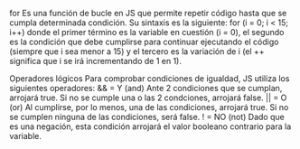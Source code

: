 for
Es una función de bucle en JS que permite repetir código hasta que se cumpla determinada condición.
Su sintaxis es la siguiente:
    for (i = 0; i < 15; i++)
donde el primer término es la variable en cuestión (i = 0), el segundo es la condición que debe cumplirse para continuar ejecutando el código (siempre que i sea menor a 15) y el tercero es la variación de i (el ++ significa que i se irá incrementando de 1 en 1).

Operadores lógicos
Para comprobar condiciones de igualdad, JS utiliza los siguientes operadores:
    && = Y (and)
        Ante 2 condiciones que se cumplan, arrojará true. Si no se cumple una o las 2 condciones, arrojará false.
    || = O (or)
        Al cumplirse, por lo menos, una de las condiciones, arrojará true. Si no se cumplen ninguna de las condiciones, será false.
    ! = NO (not)
        Dado que es una negación, esta condición arrojará el valor booleano contrario para la variable.
